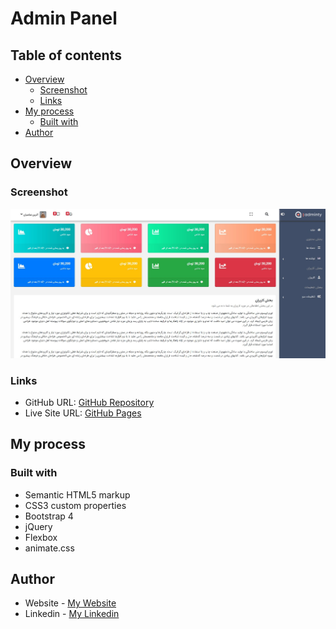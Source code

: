 # Admin Panel

## Table of contents

- [Overview](#overview)
  - [Screenshot](#screenshot)
  - [Links](#links)
- [My process](#my-process)
  - [Built with](#built-with)
- [Author](#author)

## Overview

### Screenshot

![](images/Admin-Panel.jpg)

### Links

- GitHub URL: [GitHub Repository]()
- Live Site URL: [GitHub Pages]()

## My process

### Built with

- Semantic HTML5 markup
- CSS3 custom properties
- Bootstrap 4
- jQuery
- Flexbox
- animate.css

## Author

- Website - [My Website](https://www.atrindev.ir)
- Linkedin - [My Linkedin](https://www.linkedin.com/in/atrindev)
